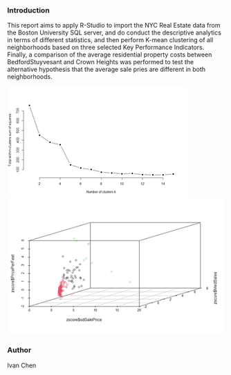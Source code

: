 ### Introduction ###
This report aims to apply R-Studio to import the NYC Real Estate data from the Boston
University SQL server, and do conduct the descriptive analytics in terms of different
statistics, and then perform K-mean
clustering of all neighborhoods based on three selected Key Performance Indicators.
Finally, a comparison of the average residential property costs between BedfordStuyvesant and Crown Heights was performed to test the alternative hypothesis that the
average sale pries are different in both neighborhoods.

![Image](screen_shots/image_1.jpg)
![Image](screen_shots/image_2.jpg)

### Author ###
Ivan Chen